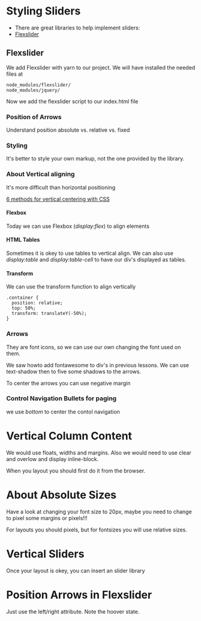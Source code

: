 # Styling Sliders

 - There are great libraries to help implement sliders:
  - [Flexslider](https://woocommerce.com/flexslider/)

## Flexslider

We add Flexslider with yarn to our project. We will have installed the needed files at

```
node_modules/flexslider/
node_modules/jquery/
```

Now we add the flexslider script to our index.html file

### Position of Arrows

Understand position absolute vs. relative vs. fixed

### Styling

It's better to style your own markup, not the one provided by the library.

### About Vertical aligning

It's more difficult than horizontal positioning

[6 methods for vertical centering with CSS](https://vanseodesign.com/css/vertical-centering/)

#### Flexbox

Today we can use Flexbox (*display:flex*) to align elements


#### HTML Tables

Sometimes it is okey to use tables to vertical align. We can also use *display:table* and *display:table-cell* to have our div's displayed as tables.


#### Transform

We can use the transform function to align vertically

```
.container {
  position: relative;
  top: 50%;
  transform: translateY(-50%);
}
```

### Arrows

They are font icons, so we can use our own changing the font used on them.

We saw howto add fontawesome to div's in previous lessons.
We can use text-shadow then to five some shadows to the arrows.

To center the arrows you can use negative margin

### Control Navigation Bullets for paging

we use *bottom* to center the contol navigation


# Vertical Column Content

 We would use floats, widths and margins.
 Also we would need to use clear and overlow and display inline-block.

 When you layout you should first do it from the browser.

# About Absolute Sizes

Have a look at changing your font size to 20px, maybe you need to change to pixel some margins or pixels!!!

For layouts you should pixels, but for fontsizes you will use relative sizes.

# Vertical Sliders

Once your layout is okey, you can insert an slider library

# Position Arrows in Flexslider

Just use the left/right attribute. 
Note the hoover state.

